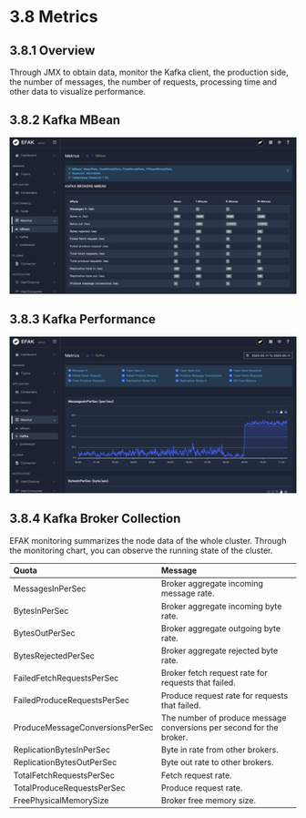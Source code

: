 # 3.8 Metrics

## 3.8.1 Overview
Through JMX to obtain data, monitor the Kafka client, the production side, the number of messages, the number of requests, processing time and other data to visualize performance.

## 3.8.2 Kafka MBean
![kafka mbean](../res/qs/metrics/kafka_mbean_metrics.png)

## 3.8.3 Kafka Performance
![kafka chart](../res/qs/metrics/kafka_chart_metrics.png)

## 3.8.4 Kafka Broker Collection
EFAK monitoring summarizes the node data of the whole cluster. Through the monitoring chart, you can observe the running state of the cluster.

| Quota | Message |
| :----- | :----- |
|MessagesInPerSec | Broker aggregate incoming message rate.|
|BytesInPerSec | Broker aggregate incoming byte rate.|
|BytesOutPerSec| Broker aggregate outgoing byte rate.|
|BytesRejectedPerSec|Broker aggregate rejected byte rate.|
|FailedFetchRequestsPerSec|Broker fetch request rate for requests that failed.|
|FailedProduceRequestsPerSec|Produce request rate for requests that failed.|
|ProduceMessageConversionsPerSec|The number of produce message conversions per second for the broker.|
|ReplicationBytesInPerSec|Byte in rate from other brokers.|
|ReplicationBytesOutPerSec|Byte out rate to other brokers.|
|TotalFetchRequestsPerSec|Fetch request rate.|
|TotalProduceRequestsPerSec |Produce request rate.|
|FreePhysicalMemorySize|Broker free memory size.|
